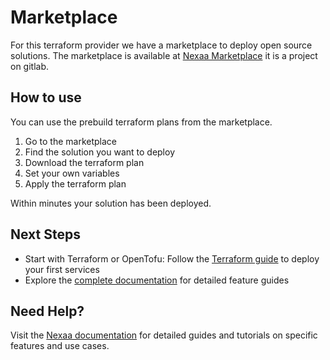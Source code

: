 # Marketplace

For this terraform provider we have a marketplace to deploy open source solutions. The marketplace is available at [Nexaa Marketplace](https://gitlab.com/nexaa/marketplace) it is a project on gitlab.

## How to use
You can use the prebuild terraform plans from the marketplace.

1. Go to the marketplace
2. Find the solution you want to deploy
3. Download the terraform plan
4. Set your own variables
5. Apply the terraform plan

Within minutes your solution has been deployed.

## Next Steps

- Start with Terraform or OpenTofu: Follow the [Terraform guide](https://docs.nexaa.io/automation/terraform/) to deploy your first services
- Explore the [complete documentation](https://docs.nexaa.io/) for detailed feature guides

## Need Help?

Visit the [Nexaa documentation](https://docs.nexaa.io/) for detailed guides and tutorials on specific features and use cases.
